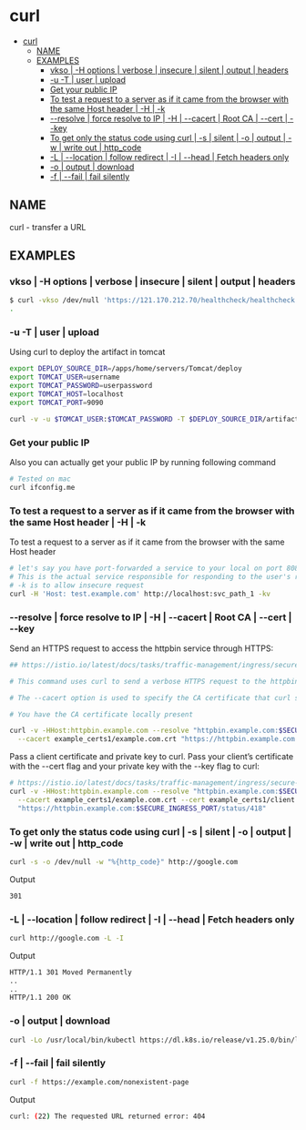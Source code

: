 # curl

- [curl](#curl)
  - [NAME](#name)
  - [EXAMPLES](#examples)
    - [vkso | -H options | verbose | insecure | silent | output | headers](#vkso---h-options--verbose--insecure--silent--output--headers)
    - [-u -T | user | upload](#-u--t--user--upload)
    - [Get your public IP](#get-your-public-ip)
    - [To test a request to a server as if it came from the browser with the same Host header | -H | -k](#to-test-a-request-to-a-server-as-if-it-came-from-the-browser-with-the-same-host-header---h---k)
    - [--resolve | force resolve to IP | -H | --cacert | Root CA | --cert | --key](#--resolve--force-resolve-to-ip---h----cacert--root-ca----cert----key)
    - [To get only the status code using curl | -s | silent | -o | output | -w | write out | http\_code](#to-get-only-the-status-code-using-curl---s--silent---o--output---w--write-out--http_code)
    - [-L | --location | follow redirect | -I | --head | Fetch headers only](#-l----location--follow-redirect---i----head--fetch-headers-only)
    - [-o | output | download](#-o--output--download)
    - [-f | --fail | fail silently](#-f----fail--fail-silently)

## NAME

curl - transfer a URL

## EXAMPLES

### vkso | -H options | verbose | insecure | silent | output | headers

```bash
$ curl -vkso /dev/null 'https://121.170.212.70/healthcheck/healthcheck.htm' -H'X-test-Debug: 1' -H'Host: test.groceries.org.com'
.
```

### -u -T | user | upload

Using curl to deploy the artifact in tomcat

```bash
export DEPLOY_SOURCE_DIR=/apps/home/servers/Tomcat/deploy
export TOMCAT_USER=username
export TOMCAT_PASSWORD=userpassword
export TOMCAT_HOST=localhost
export TOMCAT_PORT=9090

curl -v -u $TOMCAT_USER:$TOMCAT_PASSWORD -T $DEPLOY_SOURCE_DIR/artifact.war http://$TOMCAT_HOST:$TOMCAT_PORT/manager/text/deploy?path=/offer
```

### Get your public IP

Also you can actually get your public IP by running following command

```bash
# Tested on mac
curl ifconfig.me
```

### To test a request to a server as if it came from the browser with the same Host header | -H | -k

To test a request to a server as if it came from the browser with the same Host header

```bash
# let's say you have port-forwarded a service to your local on port 8080 using kubectl port-forward
# This is the actual service responsible for responding to the user's request from browser when user hits http://test.example.com/svc_path_1
# -k is to allow insecure request
curl -H 'Host: test.example.com' http://localhost:svc_path_1 -kv
```

### --resolve | force resolve to IP | -H | --cacert | Root CA | --cert | --key

Send an HTTPS request to access the httpbin service through HTTPS:

```bash
## https://istio.io/latest/docs/tasks/traffic-management/ingress/secure-ingress/#configure-a-tls-ingress-gateway-for-a-single-host

# This command uses curl to send a verbose HTTPS request to the httpbin service, specifically to the /status/418 endpoint. It manually sets the Host header to httpbin.example.com to mimic requests to this domain. The --resolve option forces curl to resolve httpbin.example.com to the specified $INGRESS_HOST IP address at the $SECURE_INGRESS_PORT, effectively directing the request to the Istio ingress gateway. The --cacert option specifies the root CA certificate (example.com.crt), allowing curl to trust the self-signed certificate used by the ingress gateway. This command is crucial for testing secure HTTPS access to services managed by Istio, ensuring the routing and SSL/TLS configuration works as expected.

# The --cacert option is used to specify the CA certificate that curl should trust, enabling it to verify the self-signed certificate presented by the server during the SSL/TLS handshake.

# You have the CA certificate locally present

curl -v -HHost:httpbin.example.com --resolve "httpbin.example.com:$SECURE_INGRESS_PORT:$INGRESS_HOST" \
  --cacert example_certs1/example.com.crt "https://httpbin.example.com:$SECURE_INGRESS_PORT/status/418"
```

Pass a client certificate and private key to curl. Pass your client’s certificate with the --cert flag and your private key with the --key flag to curl:

```bash
# https://istio.io/latest/docs/tasks/traffic-management/ingress/secure-ingress/
curl -v -HHost:httpbin.example.com --resolve "httpbin.example.com:$SECURE_INGRESS_PORT:$INGRESS_HOST" \
  --cacert example_certs1/example.com.crt --cert example_certs1/client.example.com.crt --key example_certs1/client.example.com.key \
  "https://httpbin.example.com:$SECURE_INGRESS_PORT/status/418"
```

### To get only the status code using curl | -s | silent | -o | output | -w | write out | http_code

```bash
curl -s -o /dev/null -w "%{http_code}" http://google.com
```

Output

```bash
301
```

### -L | --location | follow redirect | -I | --head | Fetch headers only

```bash
curl http://google.com -L -I
```

Output

```bash
HTTP/1.1 301 Moved Permanently
..
..
HTTP/1.1 200 OK
```

### -o | output | download

```bash
curl -Lo /usr/local/bin/kubectl https://dl.k8s.io/release/v1.25.0/bin/linux/amd64/kubectl
```

### -f | --fail | fail silently

```bash
curl -f https://example.com/nonexistent-page
```

Output

```bash
curl: (22) The requested URL returned error: 404
```


